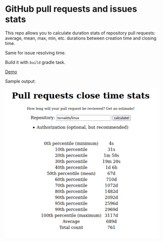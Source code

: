 # GitHub pull requests and issues stats

This repo allows you to calculate duration stats of repository pull requests:
average, mean, max, min, etc. durations between creation time and closing time.

Same for issue resolving time.

Build it with `build` gradle task.

[Demo](https://ov7a.github.io/github-pr-stats)

Sample output:

![](screenshot.png)